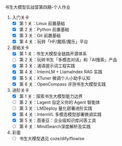 书生大模型实战营第四期-个人作业

1. 入门关卡
   - [x] 第 1 关：Linux 前置基础
   - [x] 第 2 关：Python 前置基础
   - [x] 第 3 关：Git 前置基础
   - [x] 第 4 关：玩转「HF/魔搭/魔乐」平台

2. 基础关卡
   - [x] 第 1 关：书生大模型全链路开源体系
   - [ ] 第 2 关：玩转书生「多模态对话」和「AI搜索」产品
   - [x] 第 3 关：浦语提示词工程实践
   - [x] 第 4 关：InternLM + LlamaIndex RAG 实践
   - [x] 第 5 关：XTuner 微调个人小助手认知
   - [x] 第 6 关：OpenCompass 评测书生大模型实践

3. 进阶关卡
   - [x] 第 1 关：探索书生大模型能力边界
   - [ ] 第 2 关：Lagent 自定义你的 Agent 智能体
   - [ ] 第 3 关：LMDeploy 量化部署进阶实践
   - [x] 第 4 关：InternVL 多模态模型部署微调实践
   - [x] 第 5 关：茴香豆：企业级知识库问答工具
   - [ ] 第 6 关：MindSearch深度解析及实践

4. 彩蛋
   - [ ] 书生大模型遇见 coze/dify/flowise
